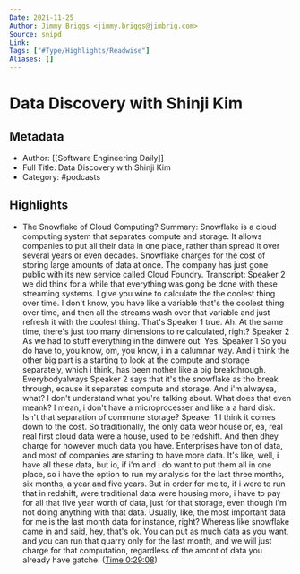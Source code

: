 ```yaml
---
Date: 2021-11-25
Author: Jimmy Briggs <jimmy.briggs@jimbrig.com>
Source: snipd
Link: 
Tags: ["#Type/Highlights/Readwise"]
Aliases: []
---
```

# Data Discovery with Shinji Kim

## Metadata
- Author: [[Software Engineering Daily]]
- Full Title: Data Discovery with Shinji Kim
- Category: #podcasts

## Highlights
- The Snowflake of Cloud Computing?
  Summary:
  Snowflake is a cloud computing system that separates compute and storage. It allows companies to put all their data in one place, rather than spread it over several years or even decades. Snowflake charges for the cost of storing large amounts of data at once. The company has just gone public with its new service called Cloud Foundry.
  Transcript:
  Speaker 2
  we did think for a while that everything was gong be done with these streaming systems. I give you wine to calculate the the coolest thing over time. I don't know, you have like a variable that's the coolest thing over time, and then all the streams wash over that variable and just refresh it with the coolest thing. That's
  Speaker 1
  true. Ah. At the same time, there's just too many dimensions to re calculated, right?
  Speaker 2
  As we had to stuff everything in the dinwere out. Yes.
  Speaker 1
  So you do have to, you know, om, you know, i in a calumnar way. And i think the other big part is a starting to look at the compute and storage separately, which i think, has been nother like a big breakthrough. Everybodyalways
  Speaker 2
  says that it's the snowflake as tho break through, ecause it separates compute and storage. And i'm alwaysa, what? I don't understand what you're talking about. What does that even meank? I mean, i don't have a microprocesser and like a a hard disk. Isn't that separation of commune storage?
  Speaker 1
  I think it comes down to the cost. So traditionally, the only data weor house or, ea, real real first cloud data were a house, used to be redshift. And then dhey charge for however much data you have. Enterprises have ton of data, and most of companies are starting to have more data. It's like, well, i have all these data, but io, if i'm and i do want to put them all in one place, so i have the option to run my analysis for the last three months, six months, a year and five years. But in order for me to, if i were to run that in redshift, were traditional data were housing moro, i have to pay for all that five year worth of data, just for that storage, even though i'm not doing anything with that data. Usually, like, the most important data for me is the last month data for instance, right? Whereas like snowflake came in and said, hey, that's ok. You can put as much data as you want, and you can run that quarry only for the last month, and we will just charge for that computation, regardless of the amont of data you already have gatche. ([Time 0:29:08](https://share.snipd.com/snip/a2ae5358-15e0-4eb9-8262-efec353334ed))
